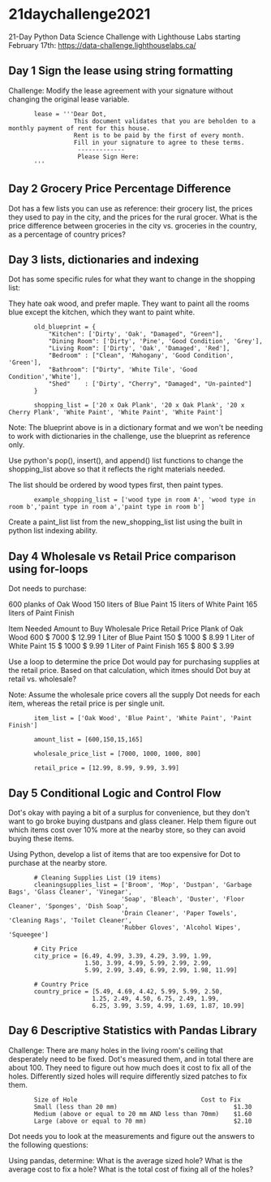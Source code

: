 # 21daychallenge2021
21-Day Python Data Science Challenge with Lighthouse Labs starting February 17th: https://data-challenge.lighthouselabs.ca/

## Day 1 Sign the lease using string formatting

Challenge: Modify the lease agreement with your signature without changing the original lease variable.

           lease = '''Dear Dot, 
                      This document validates that you are beholden to a monthly payment of rent for this house.
                      Rent is to be paid by the first of every month.
                      Fill in your signature to agree to these terms.  
                       -------------
                       Please Sign Here: 
           '''

## Day 2 Grocery Price Percentage Difference

Dot has a few lists you can use as reference: their grocery list, the prices they used to pay in the city, and the prices for the rural grocer. What is the price difference between groceries in the city vs. groceries in the country, as a percentage of country prices?

## Day 3 lists, dictionaries and indexing

Dot has some specific rules for what they want to change in the shopping list:

They hate oak wood, and prefer maple.
They want to paint all the rooms blue except the kitchen, which they want to paint white.

           old_blueprint = {
               "Kitchen": ['Dirty', 'Oak', "Damaged", "Green"],
               "Dining Room": ['Dirty', 'Pine', 'Good Condition', 'Grey'],
               "Living Room": ['Dirty', 'Oak', 'Damaged', 'Red'],
               "Bedroom" : ["Clean", 'Mahogany', 'Good Condition', 'Green'],
               "Bathroom": ["Dirty", 'White Tile', 'Good Condition','White'],
               "Shed"    : ['Dirty', "Cherry", "Damaged", "Un-painted"]
           }

           shopping_list = ['20 x Oak Plank', '20 x Oak Plank', '20 x Cherry Plank', 'White Paint', 'White Paint', 'White Paint']
Note: The blueprint above is in a dictionary format and we won't be needing to work with dictionaries in the challenge, use the blueprint as reference only.

Use python's pop(), insert(), and append() list functions to change the shopping_list above so that it reflects the right materials needed.

The list should be ordered by wood types first, then paint types.

           example_shopping_list = ['wood type in room A', 'wood type in room b','paint type in room a','paint type in room b']
Create a paint_list list from the new_shopping_list list using the built in python list indexing ability.

## Day 4 Wholesale vs Retail Price comparison using for-loops

Dot needs to purchase:

600 planks of Oak Wood
150 liters of Blue Paint
15 liters of White Paint
165 liters of Paint Finish


Item	Needed Amount to Buy	Wholesale Price	Retail Price
Plank of Oak Wood	600	$ 7000	$ 12.99
1 Liter of Blue Paint	150	$ 1000	$ 8.99
1 Liter of White Paint	15	$ 1000	$ 9.99
1 Liter of Paint Finish	165	$ 800	$ 3.99


Use a loop to determine the price Dot would pay for purchasing supplies at the retail price. Based on that calculation, which itmes should Dot buy at retail vs. wholesale?

Note: Assume the wholesale price covers all the supply Dot needs for each item, whereas the retail price is per single unit.

           item_list = ['Oak Wood', 'Blue Paint', 'White Paint', 'Paint Finish']

           amount_list = [600,150,15,165]

           wholesale_price_list = [7000, 1000, 1000, 800]

           retail_price = [12.99, 8.99, 9.99, 3.99]

## Day 5 Conditional Logic and Control Flow

Dot's okay with paying a bit of a surplus for convenience, but they don't want to go broke buying dustpans and glass cleaner. Help them figure out which items cost over 10% more at the nearby store, so they can avoid buying these items.

Using Python, develop a list of items that are too expensive for Dot to purchase at the nearby store.

           # Cleaning Supplies List (19 items)
           cleaningsupplies_list = ['Broom', 'Mop', 'Dustpan', 'Garbage Bags', 'Glass Cleaner', 'Vinegar',
                                   'Soap', 'Bleach', 'Duster', 'Floor Cleaner', 'Sponges', 'Dish Soap',
                                   'Drain Cleaner', 'Paper Towels', 'Cleaning Rags', 'Toilet Cleaner', 
                                   'Rubber Gloves', 'Alcohol Wipes', 'Squeegee']

           # City Price
           city_price = [6.49, 4.99, 3.39, 4.29, 3.99, 1.99, 
                         1.50, 3.99, 4.99, 5.99, 2.99, 2.99, 
                         5.99, 2.99, 3.49, 6.99, 2.99, 1.98, 11.99]

           # Country Price
           country_price = [5.49, 4.69, 4.42, 5.99, 5.99, 2.50,
                           1.25, 2.49, 4.50, 6.75, 2.49, 1.99, 
                           6.25, 3.99, 3.59, 4.99, 1.69, 1.87, 10.99]

## Day 6 Descriptive Statistics with Pandas Library

Challenge:
There are many holes in the living room's ceiling that desperately need to be fixed. Dot's measured them, and in total there are about 100. They need to figure out how much does it cost to fix all of the holes. Differently sized holes will require differently sized patches to fix them.

           Size of Hole	                                 Cost to Fix
           Small (less than 20 mm)	                              $1.30
           Medium (above or equal to 20 mm AND less than 70mm)    $1.60
           Large (above or equal to 70 mm)	                      $2.10
Dot needs you to look at the measurements and figure out the answers to the following questions:

Using pandas, determine:
What is the average sized hole?
What is the average cost to fix a hole?
What is the total cost of fixing all of the holes?
